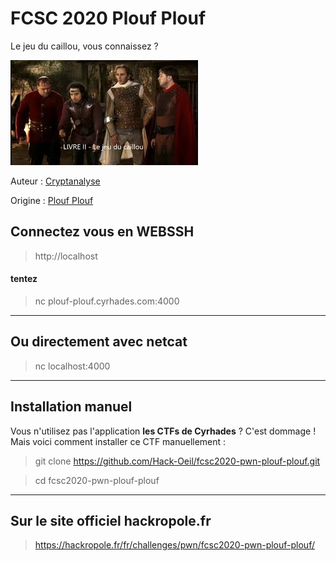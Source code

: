 # FCSC 2020 Plouf Plouf

Le jeu du caillou, vous connaissez ?

![caillou.jpg](caillou.jpg)


Auteur : [Cryptanalyse](https://twitter.com/Cryptanalyse)

Origine : [Plouf Plouf](https://hackropole.fr/fr/challenges/pwn/fcsc2020-pwn-plouf-plouf/)


## Connectez vous en WEBSSH
> http://localhost


#### tentez 
> nc plouf-plouf.cyrhades.com:4000


-----------

## Ou directement avec netcat
> nc localhost:4000

-----------

## Installation manuel
Vous n'utilisez pas l'application **les CTFs de Cyrhades** ? C'est dommage !
Mais voici comment installer ce CTF manuellement :

> git clone https://github.com/Hack-Oeil/fcsc2020-pwn-plouf-plouf.git

> cd fcsc2020-pwn-plouf-plouf


-----------

## Sur le site officiel hackropole.fr
> https://hackropole.fr/fr/challenges/pwn/fcsc2020-pwn-plouf-plouf/
